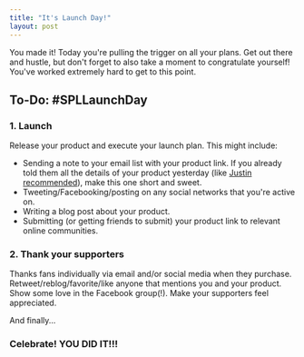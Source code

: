 ```yaml
---
title: "It's Launch Day!"
layout: post
---
```


You made it! Today you're pulling the trigger on all your plans. Get out there and hustle, but don't forget to also take a moment to congratulate yourself! You've worked extremely hard to get to this point.

To-Do: #SPLLaunchDay
------------------------------------------------------------

### 1. Launch

Release your product and execute your launch plan. This might include:

* Sending a note to your email list with your product link. If you already told them all the details of your product yesterday (like [Justin recommended](http://eepurl.com/bBI5Ej)), make this one short and sweet.
* Tweeting/Facebooking/posting on any social networks that you're active on.
* Writing a blog post about your product.
* Submitting (or getting friends to submit) your product link to relevant online communities.

### 2. Thank your supporters

Thanks fans individually via email and/or social media when they purchase. Retweet/reblog/favorite/like anyone that mentions you and your product. Show some love in the Facebook group(!). Make your supporters feel appreciated.

And finally...

### Celebrate! YOU DID IT!!!
